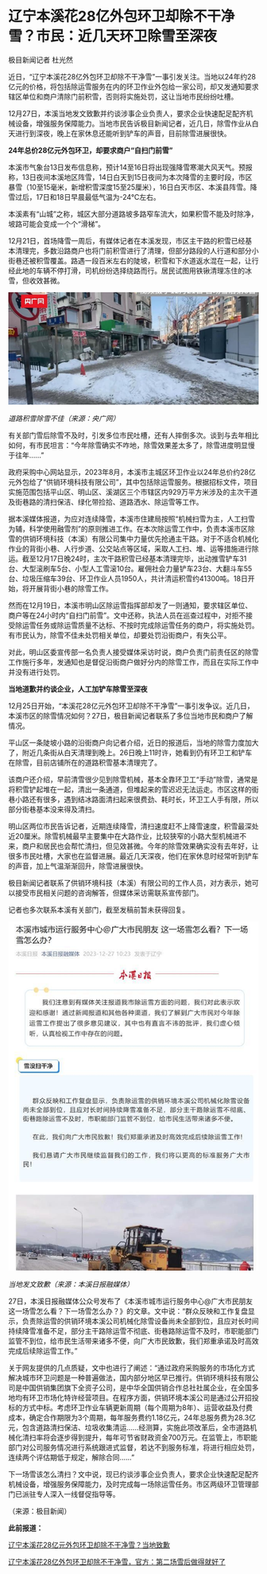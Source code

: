 # 辽宁本溪花28亿外包环卫却除不干净雪？市民：近几天环卫除雪至深夜

极目新闻记者 杜光然

近日，“辽宁本溪花28亿外包环卫却除不干净雪”一事引发关注。当地以24年约28亿元的价格，将包括除运雪服务在内的环卫作业外包给一家公司，却又发通知要求辖区单位和商户清除门前积雪，否则将实施处罚，这让当地市民纷纷吐槽。

12月27日，本溪当地发文致歉并约谈涉事企业负责人，要求企业快速配足配齐机械设备，增强服务保障能力。当地市民告诉极目新闻记者，近几日，除雪作业从白天进行到深夜，晚上在家休息还能听到铲车的声音，目前除雪进展很快。

**24年总价28亿元外包环卫，却要求商户“自扫门前雪”**

本溪市气象台13日发布信息称，预计14至16日将出现强降雪寒潮大风天气。预报称，13日夜间本溪地区阵雪，14日白天到15日夜间为本次降雪的主要时段，市区暴雪（10至15毫米，新增积雪深度15至25厘米），16日白天市区、本溪县阵雪。降雪过后，17日和18日早晨最低气温为-24℃左右。

本溪素有“山城”之称，城区大部分道路坡多路窄车流大，如果积雪不能及时除净，坡路可能会变成一个个“滑梯”。

12月21日，首场降雪一周后，有媒体记者在本溪发现，市区主干路的积雪已经基本清理完，多数沿路商户也将门前积雪进行了清理，但部分路段的人行道和部分小街巷还被积雪覆盖。路遇一段百米左右的陡坡，积雪和下水道返水混在一起，让行经此地的车辆不停打滑，司机纷纷选择绕路而行。居民试图用铁锹清理冻住的冰雪，但收效甚微。

![3fc2391d10716557daf9d7024327dd70.jpg](./辽宁本溪花28亿外包环卫却除不干净雪市民近几天环卫除雪至深夜/3fc2391d10716557daf9d7024327dd70.jpg)

 _道路积雪除雪不佳（来源：央广网）_

有关部门雪后除雪不及时，引发多位市民吐槽，还有人摔倒多次。谈到与去年相比如何，有市民坦言：“今年除雪确实不咋地，除雪效果差太多了，除雪进度明显慢于往年……”

政府采购中心网站显示，2023年8月，本溪市主城区环卫作业以24年总价约28亿元外包给了“供销环境科技有限公司”，其中包括除运雪服务。根据招标文件，项目实施范围包括平山区、明山区、溪湖区三个市辖区内929万平方米涉及的主次干道及街巷路的清扫保洁、绿化带捡拾、道路洒水、除运雪等工作。

据本溪媒体报道，为应对连续降雪，本溪市住建局按照“机械扫雪为主，人工扫雪为辅，科学使用融雪剂”的原则推进工作。在本次除运雪工作中，负责本溪市区除雪的供销环境科技（本溪）有限公司集中力量优先抢通主干路。对于不适合机械化作业的背街小巷、人行步道、公交站点等区域，采取人工扫、堆、运等措施进行除运。截至12月17日晚24时，主次干路积雪已经基本清理完毕，出动推雪铲车31台、大型滚刷车5台、小型人工雪滚10台。雇佣社会力量铲车23台、大翻斗车55台、垃圾压缩车39台、环卫作业人员1950人，共计清运积雪约41300吨。18日开始，将开展背街小巷的除雪工作。

然而在12月19日，本溪市明山区除运雪指挥部却发了一则通知，要求辖区单位、商户等在24小时内“自扫门前雪”。文中还称，执法人员在巡查过程中，对拒不接受除运雪任务或除运雪质量不达标、不按时完成除运雪任务的商户，将实施处罚。有市民认为，除雪不佳未处罚相关单位，却要处罚沿街商户，有失公平。

对此，明山区委宣传部一名负责人接受媒体采访时说，商户负责门前责任区的除雪工作施行多年，发通知也是督促沿街商户做好分内的除雪工作，而且在实际工作中并没有进行处罚。

**当地道歉并约谈企业，人工加铲车除雪至深夜**

12月25日开始，“本溪花28亿元外包环卫却除不干净雪”一事引发争议。近几日，本溪市区的除雪情况如何？27日，极目新闻记者联系了多位当地市民和商户了解情况。

平山区一条陡坡小路的沿街商户向记者介绍，近日的报道后，当地的除雪力度加大了，附近几条街从白天清理到晚上。26日晚上11时许，她看到仍有环卫工和铲车在除雪，目前店铺所在的道路积雪基本清理完了。

该商户还介绍，早前清雪很少见到除雪机械，基本全靠环卫工“手动”除雪，通常是将积雪铲起堆在一起，清出一条通道，但堆起来的雪迟迟无法运走。市区这样的街巷小路还有很多，遇到结冰路面清扫起来很费劲、耗时长，环卫工人手有限，所以部分街巷基本没来得及清扫。

明山区两位市民告诉记者，近期连续降雪，清扫速度赶不上降雪速度，积雪最深处近20厘米。除雪机械最早主要集中在大路作业，比较狭窄的小路大型机械进不来，商户和居民也会帮忙清扫，但见效甚微。今年的除雪效果确实没有去年好，让很多市民吐槽，大家也在监督进展。最近几天深夜，他们在家休息时经常听到铲车的声音，加上气温渐渐回升，除雪进展很快。

极目新闻记者联系了供销环境科技（本溪）有限公司的工作人员，对方表示，她可以接受市民相关问题的咨询解答，但媒体采访需联系宣传部门。

记者也多次联系本溪有关部门，截至发稿前暂未获得回复。

![ddb33b37659b523dd0e1a310f2b6591b.jpg](./辽宁本溪花28亿外包环卫却除不干净雪市民近几天环卫除雪至深夜/ddb33b37659b523dd0e1a310f2b6591b.jpg)

_当地发文致歉（来源：本溪日报融媒体）_

27日，本溪日报融媒体公众号发布了《本溪市城市运行服务中心@广大市民朋友
这一场雪怎么看？下一场雪怎么办？》的文章。文中说：“群众反映和工作复盘显示，负责除运雪的供销环境本溪公司机械化除雪设备尚未全部到位，且应对长时间持续降雪准备不足，部分主干路除运雪不彻底、街巷路除运雪不及时，市职能部门监管不到位，给市民生活带来诸多不便，向广大市民致歉，我们郑重承诺及时高效完成后续除运雪工作。”

关于网友提供的几点质疑，文中也进行了阐述：“通过政府采购服务的市场化方式解决城市环卫问题是一种普遍做法，国内部分地区早已推行。供销环境科技有限公司是中国供销集团旗下全资子公司，是中华全国供销合作总社社属企业，在全国多地均有环卫市场化特许经营项目。在程序方面，供销环境本溪公司是通过公开招投标的方式中标。考虑环卫作业车辆更新周期（每个周期为8年）、运营收益及付费成本，确定合作期限为3个周期，每年服务费约1.18亿元，24年总服务费为28.3亿元，包含道路清扫保洁、垃圾收集清运……经测算，实施此项改革后，全市道路机械化清扫率将会逐步得到提升，每年可节省财政资金700万元。在监管上，市职能部门对公司服务情况进行系统跟进式监督，若达不到服务标准，将进行相应处罚，连续两个评估期低于规定，解除合同……”

下一场雪该怎么清扫？文中说，现已约谈涉事企业负责人，要求企业快速配足配齐机械设备，增强服务保障能力，及时完成每一场除运雪任务。市区两级环卫管理部门已派驻专人深入一线督促指导等。

（来源：极目新闻）

**此前报道：**

[辽宁本溪花28亿元外包环卫却除不干净雪？当地致歉](https://news.qq.com/rain/a/20231227A0388P00)

[辽宁本溪花28亿外包环卫却除不干净雪，官方：第二场雪后做得就好了](https://news.qq.com/rain/a/20231226A03A3600)

